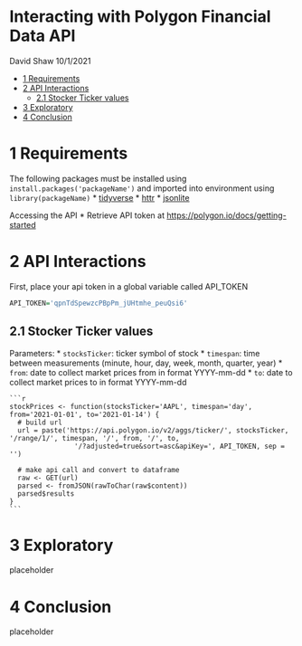 Interacting with Polygon Financial Data API
================
David Shaw
10/1/2021

-   [1 Requirements](#requirements)
-   [2 API Interactions](#api-interactions)
    -   [2.1 Stocker Ticker values](#stocker-ticker-values)
-   [3 Exploratory](#exploratory)
-   [4 Conclusion](#conclusion)

# 1 Requirements

The following packages must be installed using
`install.packages('packageName')` and imported into environment using
`library(packageName)` \* [tidyverse](https://www.tidyverse.org/) \*
[httr](https://cran.r-project.org/web/packages/httr/vignettes/quickstart.html)
\*
[jsonlite](https://cran.r-project.org/web/packages/jsonlite/vignettes/json-aaquickstart.html)

Accessing the API \* Retrieve API token at
<https://polygon.io/docs/getting-started>

# 2 API Interactions

First, place your api token in a global variable called API_TOKEN

``` r
API_TOKEN='qpnTdSpewzcPBpPm_jUHtmhe_peuQsi6'
```

## 2.1 Stocker Ticker values

Parameters: \* `stocksTicker`: ticker symbol of stock \* `timespan`:
time between measurements (minute, hour, day, week, month, quarter,
year) \* `from`: date to collect market prices from in format YYYY-mm-dd
\* `to`: date to collect market prices to in format YYYY-mm-dd

    ```r
    stockPrices <- function(stocksTicker='AAPL', timespan='day', from='2021-01-01', to='2021-01-14') {
      # build url
      url = paste('https://api.polygon.io/v2/aggs/ticker/', stocksTicker, '/range/1/', timespan, '/', from, '/', to,
                    '/?adjusted=true&sort=asc&apiKey=', API_TOKEN, sep = '')
      
      # make api call and convert to dataframe
      raw <- GET(url)
      parsed <- fromJSON(rawToChar(raw$content))
      parsed$results
    }
    ```

# 3 Exploratory

placeholder

# 4 Conclusion

placeholder

